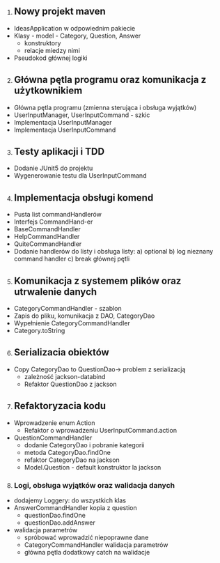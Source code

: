 1. ## Nowy projekt maven
- IdeasApplication w odpowiednim pakiecie
- Klasy - model - Category, Question, Answer
    - konstruktory
    - relacje miedzy nimi
- Pseudokod głównej logiki

2. ## Główna pętla programu oraz komunikacja z użytkownikiem
- Główna pętla programu (zmienna sterująca i obsługa wyjątków)
- UserInputManager, UserInputCommand - szkic
- Implementacja UserInputManager
- Implementacja UserInputCommand

3. ## Testy aplikacji i TDD
- Dodanie JUnit5 do projektu
- Wygenerowanie testu dla UserInputCommand

4. ## Implementacja obsługi komend
- Pusta list commandHandlerów
- Interfejs CommandHand-er
- BaseCommandHandler
- HelpCommandHandler
- QuiteCommandHandler
- Dodanie handlerów do listy i obsługa listy:
  a) optional
  b) log nieznany command handler
  c) break głównej pętli

5. ## Komunikacja z systemem plików oraz utrwalenie danych
- CategoryCommandHandler - szablon
- Zapis do pliku, komunikacja z DAO, CategoryDao
- Wypełnienie CategoryCommandHandler
- Category.toString

6. ## Serializacia obiektów
- Copy CategoryDao to QuestionDao-> problem z serializacją
  - zależność jackson-databind
  - Refaktor QuestionDao z jackson

7. ## Refaktoryzacia kodu
- Wprowadzenie enum Action
  - Refaktor o wprowadzeniu UserInputCommand.action
- QuestionCommandHandler
  - dodanie CategoryDao i pobranie kategorii
  - metoda CategoryDao.findOne
  - refaktor CategoryDao na jackson
  - Model.Question - default konstruktor la jackson

8. ### Logi, obsługa wyjątków oraz walidacja danych
- dodajemy Loggery: do wszystkich klas
- AnswerCommandHandler kopia z question
  - questionDao.findOne
  - questionDao.addAnswer
- walidacja parametrów
  - spróbować wprowadzić niepoprawne dane
  - CategoryCommandHandler walidacja parametrów
  - główna pętla dodatkowy catch na walidacje
